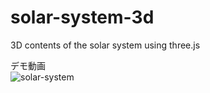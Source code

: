 # solar-system-3d
3D contents of the solar system using three.js



デモ動画  
![solar-system](https://github.com/sinjorjob/solar-system-3d/blob/main/solar-system.gif)
